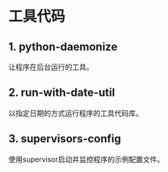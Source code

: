 # 工具代码

## 1. python-daemonize

让程序在后台运行的工具。

## 2. run-with-date-util 

以指定日期的方式运行程序的工具代码库。

## 3. supervisors-config

使用supervisor启动并监控程序的示例配置文件。